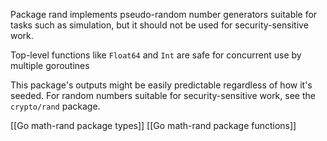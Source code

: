 Package rand implements pseudo-random number generators suitable for tasks such as simulation, but it should not be used for security-sensitive work.

Top-level functions like `Float64` and `Int` are safe for concurrent use by multiple goroutines

This package's outputs might be easily predictable regardless of how it's seeded. For random numbers suitable for security-sensitive work, see the `crypto/rand` package.

[[Go math-rand package types]]
[[Go math-rand package functions]]